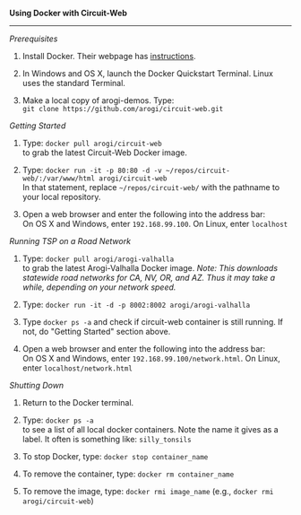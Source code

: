 <b>Using Docker with Circuit-Web</b>  
<hr />

*Prerequisites*  

 1. Install Docker. Their webpage has [instructions](https://docs.docker.com/engine/installation/).

 2. In Windows and OS X, launch the Docker Quickstart Terminal. Linux uses the standard Terminal.

 3. Make a local copy of arogi-demos. Type:  
    `git clone https://github.com/arogi/circuit-web.git`


*Getting Started*

 1. Type: `docker pull arogi/circuit-web`  
    to grab the latest Circuit-Web Docker image.

 2. Type: `docker run -it -p 80:80 -d -v ~/repos/circuit-web/:/var/www/html arogi/circuit-web`  
    In that statement, replace `~/repos/circuit-web/` with the pathname to your local repository.

 3. Open a web browser and enter the following into the address bar:  
     On OS X and Windows, enter `192.168.99.100`. On Linux, enter `localhost`  


*Running TSP on a Road Network*

 1. Type: `docker pull arogi/arogi-valhalla`  
    to grab the latest Arogi-Valhalla Docker image.
    *Note: This downloads statewide road networks for CA, NV, OR, and AZ. Thus it may take a while, depending on your network speed.*

 2. Type: `docker run -it -d -p 8002:8002 arogi/arogi-valhalla`  

 3. Type `docker ps -a` and check if circuit-web container is still running. If not, do "Getting Started" section above.  

 4. Open a web browser and enter the following into the address bar:  
     On OS X and Windows, enter `192.168.99.100/network.html`. On Linux, enter `localhost/network.html` 


*Shutting Down*  

 1. Return to the Docker terminal.

 2. Type: `docker ps -a`  
    to see a list of all local docker containers. Note the name it gives as a label. It often is something like: `silly_tonsils`

 3. To stop Docker, type: `docker stop container_name`

 4. To remove the container, type: `docker rm container_name`

 5. To remove the image, type: `docker rmi image_name` (e.g., `docker rmi arogi/circuit-web`)
